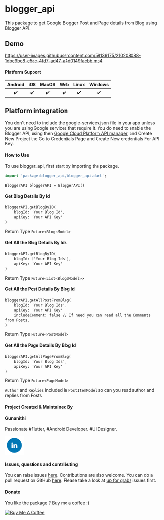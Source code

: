 # blogger_api 

This package to get Google Blogger Post and Page details from Blog using Blogger API.

## Demo

https://user-images.githubusercontent.com/58139175/210208088-1dbc9bc8-c5dc-4fd7-ad47-a4d0149facbb.mp4


#### Platform Support

| Android | iOS | MacOS | Web | Linux | Windows |
| :-----: | :-: | :---: | :-: | :---: | :-----: |
|   ✔️    | ✔️  |  ✔️   | ✔️  |  ✔️   |   ✔️    |


## Platform integration 

You don't need to include the google-services.json file in your app unless you are using Google services that require it. You do need to enable the Blogger API, using then [Google Cloud Platform API manager](https://console.cloud.google.com/apis/library/blogger.googleapis.com?project=docs-372812), and Create New Project the Go to Credentials Page and Create New credentials For API Key.


#### How to Use 

To use blogger_api, first start by importing the package.
```dart
import 'package:blogger_api/blogger_api.dart';
```

```
BloggerAPI bloggerAPI = BloggerAPI()
```


#### Get Blog Details By Id

```
bloggerAPI.getBlogByID(
    blogId: 'Your Blog Id', 
    apiKey: 'Your API Key' 
)
```

Return Type  `Future<BlogsModel>`


#### Get All the Blog Details By Ids

```
bloggerAPI.getBlogByID(
    blogId: ['Your Blog Ids'], 
    apiKey: 'Your API Key' 
)
```

Return Type `Future<List<BlogsModel>>` 


#### Get All the Post Details By Blog Id

```
bloggerAPI.getAllPostFromBlog(
    blogId: 'Your Blog Ids', 
    apiKey: 'Your API Key' 
    includeComment: false // If need you can read all the Comments from Posts.
)
```

Return Type `Future<PostModel>`

#### Get All the Page Details By Blog Id

```
bloggerAPI.getAllPageFromBlog(
    blogId: 'Your Blog Ids', 
    apiKey: 'Your API Key' 
)
```

Return Type `Future<PageModel>`

`Author` and `Replies`  included in `PostItemModel` so can you read author and replies from Posts

#### Project Created & Maintained By

#### Gunanithi

Passionate #Flutter, #Android Developer. #UI Designer.


<a href="https://www.linkedin.com/in/gunanithi-cs/"><img src="https://github.com/aritraroy/social-icons/blob/master/linkedin-icon.png?raw=true" width="60"></a>

#### Issues, questions and contributing

You can raise issues [here](https://github.com/imtheguna/blogger_api/issues). Contributions are also welcome. You can do a pull request on GitHub [here](https://github.com/imtheguna/blogger_api/pulls). Please take a look at [up for grabs](https://github.com/imtheguna/blogger_api/issues) issues first.

#### Donate

You like the package ? Buy me a coffee :)

<a href="https://www.buymeacoffee.com/imtheguna" target="_blank"><img src="https://cdn.buymeacoffee.com/buttons/default-orange.png" alt="Buy Me A Coffee" height="41" width="174"></a>

